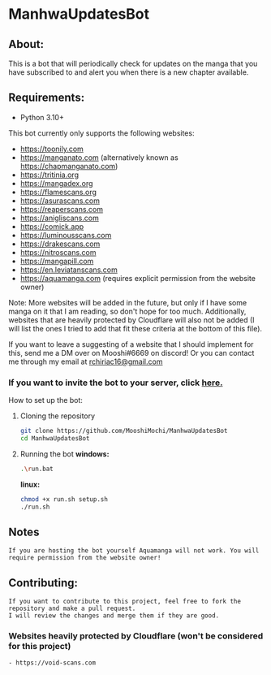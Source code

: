 # ManhwaUpdatesBot

## About:

This is a bot that will periodically check for updates on the manga that you have subscribed to and alert you when there
is a new chapter available.

## Requirements:

- Python 3.10+

This bot currently only supports the following websites:

- https://toonily.com
- https://manganato.com (alternatively known as https://chapmanganato.com)
- https://tritinia.org
- https://mangadex.org
- https://flamescans.org
- https://asurascans.com
- https://reaperscans.com
- https://anigliscans.com
- https://comick.app
- https://luminousscans.com
- https://drakescans.com
- https://nitroscans.com
- https://mangapill.com
- https://en.leviatanscans.com
- https://aquamanga.com (requires explicit permission from the website owner)

Note: More websites will be added in the future, but only if I have some manga on it that I am reading, so don't hope
for too much.
Additionally, websites that are heavily protected by Cloudflare will also not be added (I will list the ones I tried to
add that fit these criteria at the bottom of this file).

If you want to leave a suggesting of a website that I should implement for this, send me a DM over on Mooshi#6669 on
discord!
Or you can contact me through my email at rchiriac16@gmail.com

### If you want to invite the bot to your server, click [here.](https://discord.com/api/oauth2/authorize?client_id=1031998059447590955&permissions=412854111296&scope=bot%20applications.commands)

How to set up the bot:

1. Cloning the repository

   ```bash
   git clone https://github.com/MooshiMochi/ManhwaUpdatesBot
   cd ManhwaUpdatesBot
   ```

2. Running the bot
   **windows:**

   ```bash
   .\run.bat
   ```

   **linux:**

   ```bash
   chmod +x run.sh setup.sh
   ./run.sh
   ```

## Notes

   ```
   If you are hosting the bot yourself Aquamanga will not work. You will require permission from the website owner! 
   ```

## Contributing:

   ```
   If you want to contribute to this project, feel free to fork the repository and make a pull request.
   I will review the changes and merge them if they are good.
   ``` 

### Websites heavily protected by Cloudflare (won't be considered for this project)

   ```
   - https://void-scans.com
   ```
